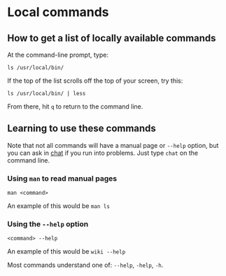 # Local commands

## How to get a list of locally available commands

At the command-line prompt, type:

`ls /usr/local/bin/`

If the top of the list scrolls off the top of your screen, try this:

`ls /usr/local/bin/ | less`

From there, hit `q` to return to the command line.


## Learning to use these commands

Note that not all commands will have a manual page or `--help` option, but you
can ask in [chat](https://tilde.town/wiki/socializing/irc/) if you run
into problems. Just type `chat` on the command line.


### Using `man` to read manual pages

`man <command>`

An example of this would be `man ls`


### Using the `--help` option

`<command> --help`

An example of this would be `wiki --help`

Most commands understand one of: `--help`, `-help`, `-h`.

